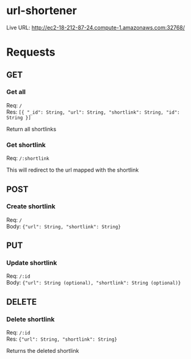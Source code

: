 # url-shortener
Live URL: http://ec2-18-212-87-24.compute-1.amazonaws.com:32768/

# Requests
## GET
### Get all
Req: `/` \
Res: `[{
"_id": String,
"url": String,
"shortlink": String,
"id": String
}]`

Return all shortlinks

### Get shortlink
Req: `/:shortlink` 

This will redirect to the url mapped with the shortlink

## POST
### Create shortlink
Req: `/` \
Body: `{"url": String, "shortlink": String}`

## PUT
### Update shortlink
Req: `/:id` \
Body: `{"url": String (optional), "shortlink": String (optional)}`

## DELETE
### Delete shortlink
Req: `/:id` \
Res: `{"url": String, "shortlink": String}`

Returns the deleted shortlink
